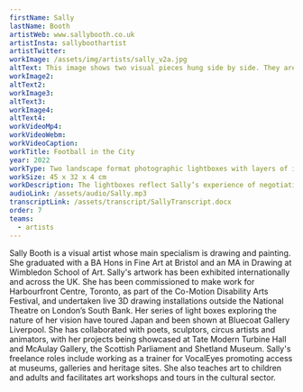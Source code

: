 ```yaml
---
firstName: Sally
lastName: Booth
artistWeb: www.sallybooth.co.uk
artistInsta: sallyboothartist
artistTwitter:
workImage: /assets/img/artists/sally_v2a.jpg
altText: This image shows two visual pieces hung side by side. They are vibrant blue in colour and the first image on the left hand side shows feet moving in almost blurred motions over steps. The second image on the right hand side shows feet moving on what could be described as a busy cityscape, the feet in this image are not all blue but are contrasted with some red, white and emboldened textures of blue throughout to show almost the shadowing of feet moving.
workImage2:
altText2:
workImage3:
altText3:
workImage4:
altText4:
workVideoMp4:
workVideoWebm:
workVideoCaption:
workTitle: Football in the City
year: 2022
workType: Two landscape format photographic lightboxes with layers of ink
workSize: 45 x 32 x 4 cm
workDescription: The lightboxes reflect Sally’s experience of negotiating the fast-moving, energetic city. She took photographs and made drawings around Bush House, and the walk from there to Waterloo station. The pieces are a composite of layers of legs, feet and limbs, as they passed her by on pavements and stairs, often visually confusing – ghostly traces of moving figures. Sally overlayed these with line drawings in thick coloured inks. The photographic background has been made blue to heighten luminosity.
audioLink: /assets/audio/Sally.mp3
transcriptLink: /assets/transcript/SallyTranscript.docx
order: 7
teams:
  - artists
---
```


Sally Booth is a visual artist whose main specialism is drawing and painting. She graduated with a BA Hons in Fine Art at Bristol and an MA in Drawing at Wimbledon School of Art. Sally's artwork has been exhibited internationally and across the UK. She has been commissioned to make work for Harbourfront Centre, Toronto, as part of the Co-Motion Disability Arts Festival, and undertaken live 3D drawing installations outside the National Theatre on London’s South Bank. Her series of light boxes exploring the nature of her vision have toured Japan and been shown at Bluecoat Gallery Liverpool. She has collaborated with poets, sculptors, circus artists and animators, with her projects being showcased at Tate Modern Turbine Hall and McAulay Gallery, the Scottish Parliament and Shetland Museum. Sally's freelance roles include working as a trainer for VocalEyes promoting access at museums, galleries and heritage sites. She also teaches art to children and adults and facilitates art workshops and tours in the cultural sector.  
